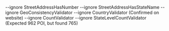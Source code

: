--ignore StreetAddressHasNumber --ignore StreetAddressHasStateName --ignore GeoConsistencyValidator --ignore CountryValidator (Confirmed on website)
--ignore CountValidator --ignore StateLevelCountValidator (Expected 962 POI, but found 765)
